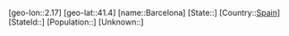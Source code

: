 ﻿---
location: [41.4,2.17]
type: City
tags:
- geo/City


SpocWebEntityId: 29017
isDeleted: false
confidential: public

---
[geo-lon::2.17]
[geo-lat::41.4]
[name::Barcelona]
[State::]
[Country::[Spain](geo/Continent/Europe/Spain.md)]
[StateId::]
[Population::]
[Unknown::]

